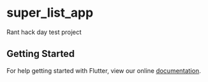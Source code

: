 # super_list_app

Rant hack day test project 

## Getting Started

For help getting started with Flutter, view our online
[documentation](http://flutter.io/).
